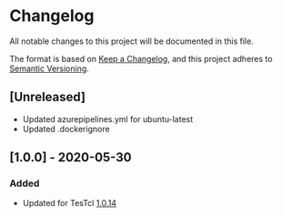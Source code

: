 # Changelog
All notable changes to this project will be documented in this file.

The format is based on [Keep a Changelog](https://keepachangelog.com/en/1.0.0/),
and this project adheres to [Semantic Versioning](https://semver.org/spec/v2.0.0.html).

## [Unreleased]
- Updated azurepipelines.yml for ubuntu-latest
- Updated .dockerignore 

## [1.0.0] - 2020-05-30
### Added
- Updated for TesTcl [1.0.14](https://github.com/landro/TesTcl/releases/tag/v1.0.14)